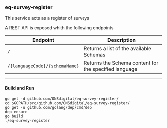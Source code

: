 ### eq-survey-register

This service acts as a register of surveys

A REST API is exposed whith the following endpoints

Endpoint                                   | Description
-------------------------------------------|----------------------
`/`                                        | Returns a list of the available Schemas
`/{languageCode}/{schemaName}`             | Returns the Schema content for the specified language

---


#### Build and Run
```
go get -d github.com/ONSdigital/eq-survey-register/
cd $GOPATH/src/github.com/ONSdigital/eq-survey-register/
go get -u github.com/golang/dep/cmd/dep
dep ensure
go build
./eq-survey-register
```